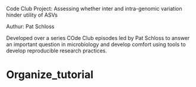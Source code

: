 Code Club Project: Assessing whether inter and intra-genomic variation hinder utility of ASVs

Authur: Pat Schloss


Developed over a series COde Club episodes led by Pat Schloss to answer an important question in microbiology and develop comfort 
using tools to develop reproducible research practices. 
# Organize_tutorial

